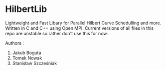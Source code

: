 # HilbertLib
Lightweight and Fast Libary for Parallel Hilbert Curve Schedulling and more.
Written in C and C++ using Open MPI.
Current versions of all files in this repo are unstable so rather don't use this for now.

Authors :
1) Jakub Boguta
2) Tomek Nowak
3) Stanisław Szcześniak
